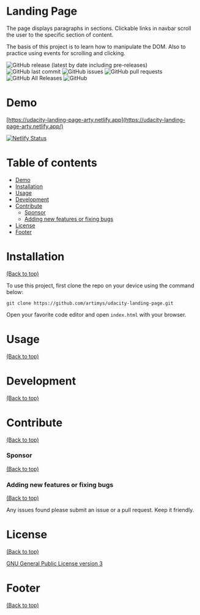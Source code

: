 # Landing Page
The page displays paragraphs in sections. Clickable links in navbar scroll the user to the specific section of content.

The basis of this project is to learn how to manipulate the DOM. Also to practice  using events for scrolling and clicking.


![GitHub release (latest by date including pre-releases)](https://img.shields.io/github/v/release/artimys/udacity-landing-page?include_prereleases)
![GitHub last commit](https://img.shields.io/github/last-commit/artimys/udacity-landing-page)
![GitHub issues](https://img.shields.io/github/issues-raw/artimys/udacity-landing-page)
![GitHub pull requests](https://img.shields.io/github/issues-pr/artimys/udacity-landing-page)
![GitHub All Releases](https://img.shields.io/github/downloads/artimys/udacity-landing-page/total)
![GitHub](https://img.shields.io/github/license/artimys/udacity-landing-page)


# Demo

[https://udacity-landing-page-arty.netlify.app](https://udacity-landing-page-arty.netlify.app/)

[![Netlify Status](https://api.netlify.com/api/v1/badges/a8bd1c0b-f28e-41fe-8084-a256cfa3eb9f/deploy-status)](https://app.netlify.com/sites/udacity-landing-page-arty/deploys)

# Table of contents

- [Demo](#demo)
- [Installation](#installation)
- [Usage](#usage)
- [Development](#development)
- [Contribute](#contribute)
    - [Sponsor](#sponsor)
    - [Adding new features or fixing bugs](#adding-new-features-or-fixing-bugs)
- [License](#license)
- [Footer](#footer)

# Installation
[(Back to top)](#table-of-contents)

To use this project, first clone the repo on your device using the command below:

```
git clone https://github.com/artimys/udacity-landing-page.git
```
Open your favorite code editor and open `index.html` with your browser.


# Usage
[(Back to top)](#table-of-contents)

# Development
[(Back to top)](#table-of-contents)

# Contribute
[(Back to top)](#table-of-contents)

### Sponsor
[(Back to top)](#table-of-contents)

### Adding new features or fixing bugs
[(Back to top)](#table-of-contents)

Any issues found please submit an issue or a pull request. Keep it friendly.

# License
[(Back to top)](#table-of-contents)

[GNU General Public License version 3](https://opensource.org/licenses/GPL-3.0)

# Footer
[(Back to top)](#table-of-contents)
